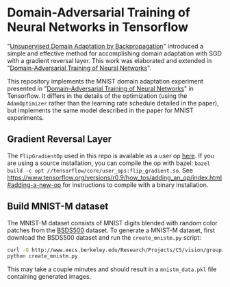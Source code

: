# Domain-Adversarial Training of Neural Networks in Tensorflow

"[Unsupervised Domain Adaptation by Backpropagation](http://sites.skoltech.ru/compvision/projects/grl/files/paper.pdf)" introduced a simple and effective method for accomplishing domain adaptation with SGD with a gradient reversal layer. This work was elaborated and extended in "[Domain-Adversarial Training of Neural Networks](http://jmlr.org/papers/volume17/15-239/15-239.pdf)".

This repository implements the MNIST domain adaptation experiment presented in "[Domain-Adversarial Training of Neural Networks](http://jmlr.org/papers/volume17/15-239/15-239.pdf)" in Tensorflow. It differs in the details of the optimization (using the `AdamOptimizer` rather than the learning rate schedule detailed in the paper), but implements the same model described in the paper for MNIST experiments.

## Gradient Reversal Layer

The `FlipGradientOp` used in this repo is available as a user op [here](https://github.com/pumpikano/tensorflow/tree/gradient_reversal). If you are using a source installation, you can compile the op with bazel: `bazel build -c opt //tensorflow/core/user_ops:flip_gradient.so`. See https://www.tensorflow.org/versions/r0.9/how_tos/adding_an_op/index.html#adding-a-new-op for instructions to compile with a binary installation.

## Build MNIST-M dataset

The MNIST-M dataset consists of MNIST digits blended with random color patches from the [BSDS500](http://www.eecs.berkeley.edu/Research/Projects/CS/vision/grouping/resources.html#bsds500) dataset. To generate a MNIST-M dataset, first download the BSDS500 dataset and run the `create_mnistm.py` script:

```bash
curl -O http://www.eecs.berkeley.edu/Research/Projects/CS/vision/grouping/BSR/BSR_bsds500.tgz
python create_mnistm.py
```

This may take a couple minutes and should result in a `mnistm_data.pkl` file containing generated images.

